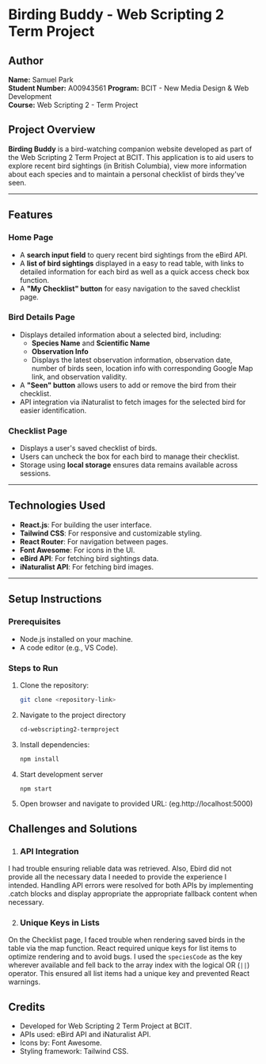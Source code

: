 # **Birding Buddy - Web Scripting 2 Term Project**
## Author

**Name:** Samuel Park   
**Student Number:** A00943561
**Program:** BCIT - New Media Design & Web Development  
**Course:** Web Scripting 2 - Term Project  
 

## **Project Overview**
**Birding Buddy** is a bird-watching companion website developed as part of the Web Scripting 2 Term Project at BCIT. This application is to aid users to explore recent bird sightings (in British Columbia), view more information about each species and to maintain a personal checklist of birds they've seen. 

---

## **Features**

### **Home Page**
- A **search input field** to query recent bird sightings from the eBird API.
- A **list of bird sightings** displayed in a easy to read table, with links to detailed information for each bird as well as a quick access check box function.
- A **"My Checklist" button** for easy navigation to the saved checklist page.

### **Bird Details Page**
- Displays detailed information about a selected bird, including:
  - **Species Name** and **Scientific Name**
  - **Observation Info**
  - Displays the latest observation information, observation date, number of birds seen, location info with corresponding Google Map link, and observation validity.
- A **"Seen" button** allows users to add or remove the bird from their checklist.
- API integration via iNaturalist to fetch images for the selected bird for easier identification.

### **Checklist Page**
- Displays a user's saved checklist of birds.
- Users can uncheck the box for each bird to manage their checklist.
- Storage using **local storage** ensures data remains available across sessions.

---

## **Technologies Used**
- **React.js**: For building the user interface.
- **Tailwind CSS**: For responsive and customizable styling.
- **React Router**: For navigation between pages.
- **Font Awesome**: For icons in the UI.
- **eBird API**: For fetching bird sightings data.
- **iNaturalist API**: For fetching bird images.

---

## **Setup Instructions**

### **Prerequisites**
- Node.js installed on your machine.
- A code editor (e.g., VS Code).

### **Steps to Run**
1. Clone the repository:
    ```bash
    git clone <repository-link>

2. Navigate to the project directory
    ```bash
    cd-webscripting2-termproject

3. Install dependencies:
    ```bash
    npm install

4. Start development server
    ```bash
    npm start

5. Open browser and navigate to provided URL: (eg.http://localhost:5000)

## Challenges and Solutions

1. ### **API Integration**
I had trouble ensuring reliable data was retrieved. Also, Ebird did not provide all the necessary data I needed to provide the experience I intended. Handling API errors were resolved for both APIs by implementing .catch blocks and display appropriate the appropriate fallback content when necessary.

2. ### **Unique Keys in Lists**
On the Checklist page, I faced trouble when rendering saved birds in the table via the map function. React required unique keys for list items to optimize rendering and to avoid bugs. I used the `speciesCode`  as the key wherever available and fell back to the array index with the logical OR (`||`) operator. This ensured all list items had a unique key and prevented React warnings.

## Credits
- Developed for Web Scripting 2 Term Project at BCIT.
- APIs used: eBird API and iNaturalist API.
- Icons by: Font Awesome.
- Styling framework: Tailwind CSS.